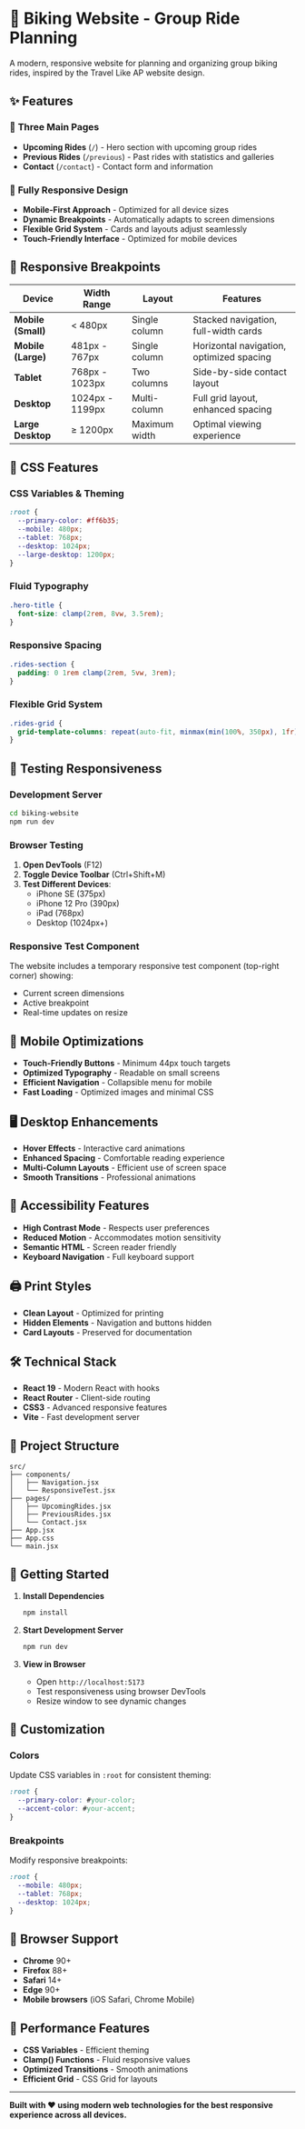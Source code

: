 # 🚴 Biking Website - Group Ride Planning

A modern, responsive website for planning and organizing group biking rides, inspired by the Travel Like AP website design.

## ✨ Features

### 🎯 **Three Main Pages**
- **Upcoming Rides** (`/`) - Hero section with upcoming group rides
- **Previous Rides** (`/previous`) - Past rides with statistics and galleries
- **Contact** (`/contact`) - Contact form and information

### 📱 **Fully Responsive Design**
- **Mobile-First Approach** - Optimized for all device sizes
- **Dynamic Breakpoints** - Automatically adapts to screen dimensions
- **Flexible Grid System** - Cards and layouts adjust seamlessly
- **Touch-Friendly Interface** - Optimized for mobile devices

## 🎨 **Responsive Breakpoints**

| Device | Width Range | Layout | Features |
|--------|-------------|---------|----------|
| **Mobile (Small)** | < 480px | Single column | Stacked navigation, full-width cards |
| **Mobile (Large)** | 481px - 767px | Single column | Horizontal navigation, optimized spacing |
| **Tablet** | 768px - 1023px | Two columns | Side-by-side contact layout |
| **Desktop** | 1024px - 1199px | Multi-column | Full grid layout, enhanced spacing |
| **Large Desktop** | ≥ 1200px | Maximum width | Optimal viewing experience |

## 🚀 **CSS Features**

### **CSS Variables & Theming**
```css
:root {
  --primary-color: #ff6b35;
  --mobile: 480px;
  --tablet: 768px;
  --desktop: 1024px;
  --large-desktop: 1200px;
}
```

### **Fluid Typography**
```css
.hero-title {
  font-size: clamp(2rem, 8vw, 3.5rem);
}
```

### **Responsive Spacing**
```css
.rides-section {
  padding: 0 1rem clamp(2rem, 5vw, 3rem);
}
```

### **Flexible Grid System**
```css
.rides-grid {
  grid-template-columns: repeat(auto-fit, minmax(min(100%, 350px), 1fr));
}
```

## 🧪 **Testing Responsiveness**

### **Development Server**
```bash
cd biking-website
npm run dev
```

### **Browser Testing**
1. **Open DevTools** (F12)
2. **Toggle Device Toolbar** (Ctrl+Shift+M)
3. **Test Different Devices**:
   - iPhone SE (375px)
   - iPhone 12 Pro (390px)
   - iPad (768px)
   - Desktop (1024px+)

### **Responsive Test Component**
The website includes a temporary responsive test component (top-right corner) showing:
- Current screen dimensions
- Active breakpoint
- Real-time updates on resize

## 📱 **Mobile Optimizations**

- **Touch-Friendly Buttons** - Minimum 44px touch targets
- **Optimized Typography** - Readable on small screens
- **Efficient Navigation** - Collapsible menu for mobile
- **Fast Loading** - Optimized images and minimal CSS

## 🖥️ **Desktop Enhancements**

- **Hover Effects** - Interactive card animations
- **Enhanced Spacing** - Comfortable reading experience
- **Multi-Column Layouts** - Efficient use of screen space
- **Smooth Transitions** - Professional animations

## 🎯 **Accessibility Features**

- **High Contrast Mode** - Respects user preferences
- **Reduced Motion** - Accommodates motion sensitivity
- **Semantic HTML** - Screen reader friendly
- **Keyboard Navigation** - Full keyboard support

## 🖨️ **Print Styles**

- **Clean Layout** - Optimized for printing
- **Hidden Elements** - Navigation and buttons hidden
- **Card Layouts** - Preserved for documentation

## 🛠️ **Technical Stack**

- **React 19** - Modern React with hooks
- **React Router** - Client-side routing
- **CSS3** - Advanced responsive features
- **Vite** - Fast development server

## 📁 **Project Structure**

```
src/
├── components/
│   ├── Navigation.jsx
│   └── ResponsiveTest.jsx
├── pages/
│   ├── UpcomingRides.jsx
│   ├── PreviousRides.jsx
│   └── Contact.jsx
├── App.jsx
├── App.css
└── main.jsx
```

## 🚀 **Getting Started**

1. **Install Dependencies**
   ```bash
   npm install
   ```

2. **Start Development Server**
   ```bash
   npm run dev
   ```

3. **View in Browser**
   - Open `http://localhost:5173`
   - Test responsiveness using browser DevTools
   - Resize window to see dynamic changes

## 🎨 **Customization**

### **Colors**
Update CSS variables in `:root` for consistent theming:
```css
:root {
  --primary-color: #your-color;
  --accent-color: #your-accent;
}
```

### **Breakpoints**
Modify responsive breakpoints:
```css
:root {
  --mobile: 480px;
  --tablet: 768px;
  --desktop: 1024px;
}
```

## 📱 **Browser Support**

- **Chrome** 90+
- **Firefox** 88+
- **Safari** 14+
- **Edge** 90+
- **Mobile browsers** (iOS Safari, Chrome Mobile)

## 🔧 **Performance Features**

- **CSS Variables** - Efficient theming
- **Clamp() Functions** - Fluid responsive values
- **Optimized Transitions** - Smooth animations
- **Efficient Grid** - CSS Grid for layouts

---

**Built with ❤️ using modern web technologies for the best responsive experience across all devices.**
